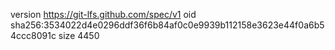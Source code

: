 version https://git-lfs.github.com/spec/v1
oid sha256:3534022d4e0296ddf36f6b84af0c0e9939b112158e3623e44f0a6b54ccc8091c
size 4450
